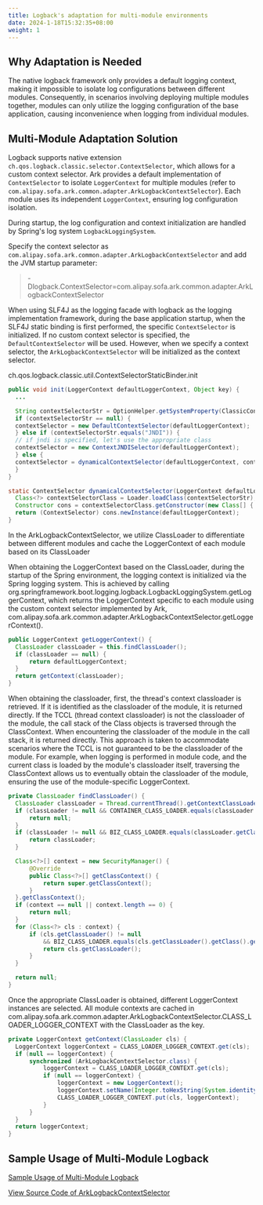 ```yaml
---
title: Logback's adaptation for multi-module environments
date: 2024-1-18T15:32:35+08:00
weight: 1
---
```


## Why Adaptation is Needed
The native logback framework only provides a default logging context, making it impossible to isolate log configurations between different modules. Consequently, in scenarios involving deploying multiple modules together, modules can only utilize the logging configuration of the base application, causing inconvenience when logging from individual modules.

## Multi-Module Adaptation Solution
Logback supports native extension `ch.qos.logback.classic.selector.ContextSelector`, which allows for a custom context selector. Ark provides a default implementation of `ContextSelector` to isolate `LoggerContext` for multiple modules (refer to `com.alipay.sofa.ark.common.adapter.ArkLogbackContextSelector`). Each module uses its independent `LoggerContext`, ensuring log configuration isolation.

During startup, the log configuration and context initialization are handled by Spring's log system `LogbackLoggingSystem`.

Specify the context selector as `com.alipay.sofa.ark.common.adapter.ArkLogbackContextSelector` and add the JVM startup parameter:
> -Dlogback.ContextSelector=com.alipay.sofa.ark.common.adapter.ArkLogbackContextSelector

When using SLF4J as the logging facade with logback as the logging implementation framework, during the base application startup, when the SLF4J static binding is first performed, the specific `ContextSelector` is initialized. If no custom context selector is specified, the `DefaultContextSelector` will be used. However, when we specify a context selector, the `ArkLogbackContextSelector` will be initialized as the context selector.

ch.qos.logback.classic.util.ContextSelectorStaticBinder.init

```java
public void init(LoggerContext defaultLoggerContext, Object key) {
  ...

  String contextSelectorStr = OptionHelper.getSystemProperty(ClassicConstants.LOGBACK_CONTEXT_SELECTOR);
  if (contextSelectorStr == null) {
  contextSelector = new DefaultContextSelector(defaultLoggerContext);
  } else if (contextSelectorStr.equals("JNDI")) {
  // if jndi is specified, let's use the appropriate class
  contextSelector = new ContextJNDISelector(defaultLoggerContext);
  } else {
  contextSelector = dynamicalContextSelector(defaultLoggerContext, contextSelectorStr);
  }
}

static ContextSelector dynamicalContextSelector(LoggerContext defaultLoggerContext, String contextSelectorStr) {
  Class<?> contextSelectorClass = Loader.loadClass(contextSelectorStr);
  Constructor cons = contextSelectorClass.getConstructor(new Class[] { LoggerContext.class });
  return (ContextSelector) cons.newInstance(defaultLoggerContext);
}
```

In the ArkLogbackContextSelector, we utilize ClassLoader to differentiate between different modules and cache the LoggerContext of each module based on its ClassLoader

When obtaining the LoggerContext based on the ClassLoader, during the startup of the Spring environment, the logging context is initialized via the Spring logging system. This is achieved by calling org.springframework.boot.logging.logback.LogbackLoggingSystem.getLoggerContext, which returns the LoggerContext specific to each module using the custom context selector implemented by Ark, com.alipay.sofa.ark.common.adapter.ArkLogbackContextSelector.getLoggerContext().

```java
public LoggerContext getLoggerContext() {
  ClassLoader classLoader = this.findClassLoader();
  if (classLoader == null) {
      return defaultLoggerContext;
  }
  return getContext(classLoader);
}
```

When obtaining the classloader, first, the thread's context classloader is retrieved. If it is identified as the classloader of the module, it is returned directly. If the TCCL (thread context classloader) is not the classloader of the module, the call stack of the Class objects is traversed through the ClassContext. When encountering the classloader of the module in the call stack, it is returned directly. This approach is taken to accommodate scenarios where the TCCL is not guaranteed to be the classloader of the module.
For example, when logging is performed in module code, and the current class is loaded by the module's classloader itself, traversing the ClassContext allows us to eventually obtain the classloader of the module, ensuring the use of the module-specific LoggerContext.

```java
private ClassLoader findClassLoader() {
  ClassLoader classLoader = Thread.currentThread().getContextClassLoader();
  if (classLoader != null && CONTAINER_CLASS_LOADER.equals(classLoader.getClass().getName())) {
      return null;
  }
  if (classLoader != null && BIZ_CLASS_LOADER.equals(classLoader.getClass().getName())) {
      return classLoader;
  }

  Class<?>[] context = new SecurityManager() {
      @Override
      public Class<?>[] getClassContext() {
          return super.getClassContext();
      }
  }.getClassContext();
  if (context == null || context.length == 0) {
      return null;
  }
  for (Class<?> cls : context) {
      if (cls.getClassLoader() != null
          && BIZ_CLASS_LOADER.equals(cls.getClassLoader().getClass().getName())) {
          return cls.getClassLoader();
      }
  }

  return null;
}
```

Once the appropriate ClassLoader is obtained, different LoggerContext instances are selected. All module contexts are cached in com.alipay.sofa.ark.common.adapter.ArkLogbackContextSelector.CLASS_LOADER_LOGGER_CONTEXT with the ClassLoader as the key.

```java
private LoggerContext getContext(ClassLoader cls) {
  LoggerContext loggerContext = CLASS_LOADER_LOGGER_CONTEXT.get(cls);
  if (null == loggerContext) {
      synchronized (ArkLogbackContextSelector.class) {
          loggerContext = CLASS_LOADER_LOGGER_CONTEXT.get(cls);
          if (null == loggerContext) {
              loggerContext = new LoggerContext();
              loggerContext.setName(Integer.toHexString(System.identityHashCode(cls)));
              CLASS_LOADER_LOGGER_CONTEXT.put(cls, loggerContext);
          }
      }
  }
  return loggerContext;
}
```

## Sample Usage of Multi-Module Logback
[Sample Usage of Multi-Module Logback](https://github.com/koupleless/koupleless/tree/master/samples/springboot-samples/logging/logback/README.md)

[View Source Code of ArkLogbackContextSelector](https://github.com/sofastack/sofa-ark/blob/master/sofa-ark-parent/core/common/src/main/java/com/alipay/sofa/ark/common/adapter/ArkLogbackContextSelector.java)

